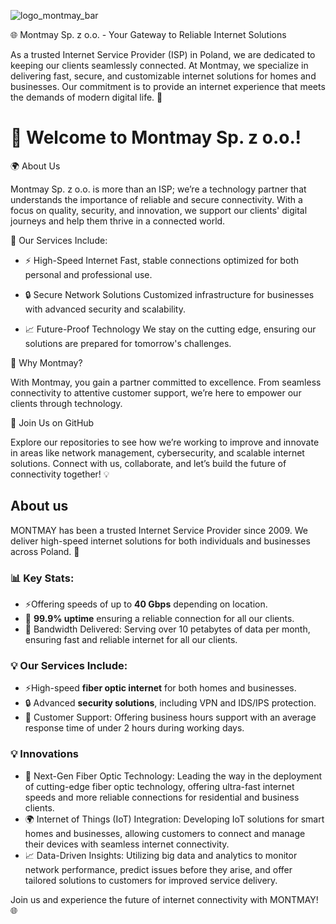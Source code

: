
![logo_montmay_bar](https://github.com/user-attachments/assets/192cffb6-fced-4962-9314-c4fec95d6c9e)



🌐 Montmay Sp. z o.o. - Your Gateway to Reliable Internet Solutions

As a trusted Internet Service Provider (ISP) in Poland, we are dedicated to keeping our clients seamlessly connected. At Montmay, we specialize in delivering fast, secure, and customizable internet solutions for homes and businesses. Our commitment is to provide an internet experience that meets the demands of modern digital life. 🚀

# 👋 Welcome to Montmay Sp. z o.o.!

🌍 About Us

Montmay Sp. z o.o. is more than an ISP; we’re a technology partner that understands the importance of reliable and secure connectivity. With a focus on quality, security, and innovation, we support our clients' digital journeys and help them thrive in a connected world.

💼 Our Services Include:

- ⚡ High-Speed Internet
  Fast, stable connections optimized for both personal and professional use.

- 🔒 Secure Network Solutions
  Customized infrastructure for businesses with advanced security and scalability.

- 📈 Future-Proof Technology
  We stay on the cutting edge, ensuring our solutions are prepared for tomorrow's challenges.

🌟 Why Montmay?

With Montmay, you gain a partner committed to excellence. From seamless connectivity to attentive customer support, we’re here to empower our clients through technology.

🔗 Join Us on GitHub

Explore our repositories to see how we’re working to improve and innovate in areas like network management, cybersecurity, and scalable internet solutions. Connect with us, collaborate, and let’s build the future of connectivity together! 💡


## About us

MONTMAY has been a trusted Internet Service Provider since 2009. We deliver high-speed internet solutions for both individuals and businesses across Poland. 🚀

### 📊 Key Stats:
- ⚡Offering speeds of up to **40 Gbps** depending on location. 
- 📶 **99.9% uptime** ensuring a reliable connection for all our clients.
- 🚀 Bandwidth Delivered: Serving over 10 petabytes of data per month, ensuring fast and reliable internet for all our clients.

### 💡 Our Services Include:
- ⚡High-speed **fiber optic internet** for both homes and businesses.
- 🔒 Advanced **security solutions**, including VPN and IDS/IPS protection.
- 🔧 Customer Support: Offering business hours support with an average response time of under 2 hours during working days.

### 💡 Innovations
- 🔧 Next-Gen Fiber Optic Technology: Leading the way in the deployment of cutting-edge fiber optic technology, offering ultra-fast internet speeds and more reliable connections for residential and business clients.
- 🌍 Internet of Things (IoT) Integration: Developing IoT solutions for smart homes and businesses, allowing customers to connect and manage their devices with seamless internet connectivity.
- 📈 Data-Driven Insights: Utilizing big data and analytics to monitor network performance, predict issues before they arise, and offer tailored solutions to customers for improved service delivery.

Join us and experience the future of internet connectivity with MONTMAY! 🌐
